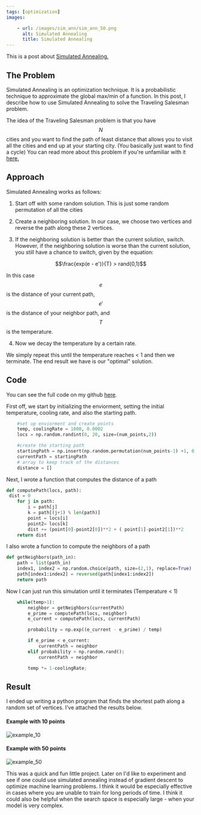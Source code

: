 ```yaml
---
tags: [optimization]
images:

    - url: /images/sim_ann/sim_ann_50.png
      alt: Simulated Annealing
      title: Simulated Annealing
---
```


This is a post about [Simulated Annealing.](https://en.wikipedia.org/wiki/Simulated_annealing)

## The Problem
Simulated Annealing is an optimization technique. It is a probabilistic technique to approximate the global max/min of a function. In this post, I describe how to use Simulated Annealing to solve the Traveling Salesman problem.

The idea of the Traveling Salesman problem is that you have $$N$$ cities and you want to find the path of least distance that allows you to visit all the cities and end up at your starting city. (You basically just want to find a cycle) You can read more about this problem if you're unfamiliar with it [here.](https://simple.wikipedia.org/wiki/Travelling_salesman_problem)

## Approach
Simulated Annealing works as follows:

1. Start off with some random solution. This is just some random permutation of all the cities

2. Create a neighboring solution. In our case, we choose two vertices and reverse the path along these 2 vertices.

3. If the neighboring solution is better than the current solution, switch. However, if the neighboring solution is worse than the current solution, you still have a chance to switch, given by the equation:

$$\frac{exp(e - e')}{T} > rand(0,1)$$

  In this case $$e$$ is the distance of your current path, $$e'$$ is the distance of your neighbor path, and $$T$$ is the temperature.


4. Now we decay the temperature by a certain rate.

We simply repeat this until the temperature reaches < 1 and then we terminate. The end result we have is our "optimal" solution.

## Code
You can see the full code on my github [here](https://github.com/jcaip/simulated_annealing).

First off, we start by initializing the enviorment, setting the initial temperature, cooling rate, and also the starting path.

```python 
    #set up enviorment and create points
    temp, coolingRate = 1000, 0.0002
    locs = np.random.randint(0, 20, size=(num_points,2))

    #create the starting path
    startingPath = np.insert(np.random.permutation(num_points-1) +1, 0, 0)
    currentPath = startingPath
    # array to keep track of the distances
    distance = []
```

Next, I wrote a function that computes the distance of a path

```python
def computePath(locs, path):
 dist = 0 
    for j in path:
        i = path[j]
        k = path[(j+1) % len(path)]
        point = locs[i]
        point2= locs[k]
        dist += (point[0]-point2[0])**2 + ( point[1]-point2[1])**2
    return dist
```

I also wrote a function to compute the neighbors of a path

```python
def getNeighbors(path_in):
    path = list(path_in)
    index1, index2 = np.random.choice(path, size=(2,1), replace=True)
    path[index1:index2] = reversed(path[index1:index2])
    return path
```

Now I can just run this simulation until it terminates (Temperature < 1)


```python
    while(temp>1):
        neighbor = getNeighbors(currentPath)
        e_prime = computePath(locs, neighbor)
        e_current = computePath(locs, currentPath)

        probability = np.exp((e_current - e_prime) / temp)

        if e_prime < e_current:
            currentPath = neighbor
        elif probability > np.random.rand():
            currentPath = neighbor

        temp *= 1-coolingRate;
```

## Result

I ended up writing a python program that finds the shortest path along a random set of vertices. I've attached the results below.

#### Example with 10 points
![example_10](https://jcaip.github.io/images/sim_ann/sim_ann_10.png)

#### Example with 50 points
![example_50](https://jcaip.github.io/images/sim_ann/sim_ann_50.png)

This was a quick and fun little project. Later on I'd like to experiment and see if one could use simulated annealing instead of gradient descent to optimize machine learning problems. I think it would be especially effective in cases where you are unable to train for long periods of time. I think it could also be helpful when the search space is especially large - when your model is very complex. 
    
    
